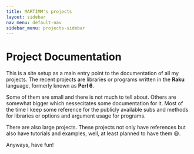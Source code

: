 ```yaml
---
title: MARTIMM's projects
layout: sidebar
nav_menu: default-nav
sidebar_menu: projects-sidebar
---
```

# Project Documentation

This is a site setup as a main entry point to the documentation of all my projects. The recent projects are libraries or programs written in the **Raku** language, formerly known as **Perl 6**.

Some of them are small and there is not much to tell about. Others are somewhat bigger which nessecitates some documentation for it. Most of the time I keep some reference for the publicly available subs and methods for libraries or options and argument usage for programs.

There are also large projects. These projects not only have references but also have tutorials and examples, well, at least planned to have them 😃.

Anyways, have fun!











<!--

# External Links

Some links you might find interesting;
* The Raku language, compiler and user modules, classes or programs
  * [Raku Documentation](https://docs.raku.org/)
  * [Raku Modules](https://raku.land//)
  * [Rakudo](https://rakudo.org/)

* There are many blog sites handling many things about Rakudo. Here is a very small list.
  * [Archive of Wenzel P. P. Peppmeyer](https://gfldex.wordpress.com/about/)
  * [Andrew Shitov](https://andrewshitov.com/)
  * [Raku for Prediction](https://rakuforprediction.wordpress.com/)
  * [Rakudo Weekly News](https://rakudoweekly.blog/)
  * [Raku Advent Calendar](https://raku-advent.blog/blog-feed/)

  * [Jonathan Worthington](http://www.jnthn.net/slides.html)





Lorem ipsum dolor sit amet, quo id prima corrumpit pertinacia, id ius dolor dolores, an veri pertinax explicari mea. Agam solum et qui, his id ludus graeco adipiscing. Duis theophrastus nam in, at his vidisse atomorum. Tantas gloriatur scripserit ne eos. Est wisi tempor habemus at, ei graeco dissentiet eos. Ne usu aliquip sanctus conceptam, te vis ignota animal, modus latine contentiones ius te.

{% for post in site.posts %}
<h2><a href="{{ post.url }}">{{ post.title }}</a></h2>
<blockquote>{{ post.excerpt }}</blockquote>
{% endfor %}

Te falli veritus sea, at molestiae scribentur deterruisset vix, et mea zril phaedrum vulputate. No cum dicit consulatu. Ut has nostro noluisse expetendis, te pro quaeque disputando, eu sed summo omnes. Eos at tale aperiam, usu cu propriae quaestio constituto, sed aperiam erroribus temporibus an.

Quo eu liber mediocritatem, vix an delectus eleifend, iuvaret suscipit ei vel. Partem invenire per an, mea postulant dissentias eu, ius tantas audire nominavi eu. Dicunt tritani veritus ex vis, mei in case sententiae. At exerci democritum nam, cu lobortis iracundia mei. Alia eligendi consectetuer eu sed, paulo docendi noluisse sit ex.

-->